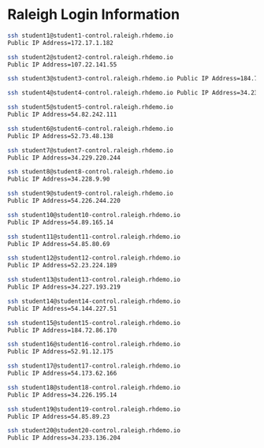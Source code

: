 # Raleigh Login Information

```bash
ssh student1@student1-control.raleigh.rhdemo.io
Public IP Address=172.17.1.182
```

```bash
ssh student2@student2-control.raleigh.rhdemo.io
Public IP Address=107.22.141.55
```

```bash
ssh student3@student3-control.raleigh.rhdemo.io Public IP Address=184.73.142.205
```

```bash
ssh student4@student4-control.raleigh.rhdemo.io Public IP Address=34.230.4.25
```

```bash
ssh student5@student5-control.raleigh.rhdemo.io
Public IP Address=54.82.242.111
```

```bash
ssh student6@student6-control.raleigh.rhdemo.io
Public IP Address=52.73.48.138
```

```bash
ssh student7@student7-control.raleigh.rhdemo.io
Public IP Address=34.229.220.244
```

```bash
ssh student8@student8-control.raleigh.rhdemo.io
Public IP Address=34.228.9.90
```

```bash
ssh student9@student9-control.raleigh.rhdemo.io
Public IP Address=54.226.244.220
```

```bash
ssh student10@student10-control.raleigh.rhdemo.io
Public IP Address=54.89.165.14
```

```bash
ssh student11@student11-control.raleigh.rhdemo.io
Public IP Address=54.85.80.69
```

```bash
ssh student12@student12-control.raleigh.rhdemo.io
Public IP Address=52.23.224.189
```

```bash
ssh student13@student13-control.raleigh.rhdemo.io
Public IP Address=34.227.193.219
```

```bash
ssh student14@student14-control.raleigh.rhdemo.io
Public IP Address=54.144.227.51
```

```bash
ssh student15@student15-control.raleigh.rhdemo.io
Public IP Address=184.72.86.170
```

```bash
ssh student16@student16-control.raleigh.rhdemo.io
Public IP Address=52.91.12.175
```

```bash
ssh student17@student17-control.raleigh.rhdemo.io
Public IP Address=54.173.62.166
```

```bash
ssh student18@student18-control.raleigh.rhdemo.io
Public IP Address=34.226.195.14
```

```bash
ssh student19@student19-control.raleigh.rhdemo.io
Public IP Address=54.85.89.23
```

```bash
ssh student20@student20-control.raleigh.rhdemo.io
Public IP Address=34.233.136.204
```
